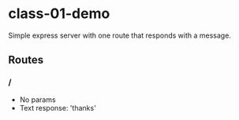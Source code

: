 # class-01-demo

Simple express server with one route that responds with a message.

## Routes

### /

* No params
* Text response: 'thanks'
